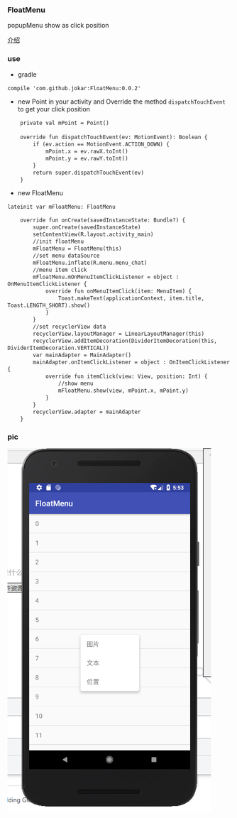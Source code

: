 ### FloatMenu

popupMenu show as click position

 [介绍](https://blog.csdn.net/a1018875550/article/details/81046259)

### use

- gradle
```
compile 'com.github.jokar:FloatMenu:0.0.2'
```

- new Point in your activity and Override the method ```dispatchTouchEvent``` to get your click position

```
    private val mPoint = Point()

    override fun dispatchTouchEvent(ev: MotionEvent): Boolean {
        if (ev.action == MotionEvent.ACTION_DOWN) {
            mPoint.x = ev.rawX.toInt()
            mPoint.y = ev.rawY.toInt()
        }
        return super.dispatchTouchEvent(ev)
    }
```

- new FloatMenu

```
lateinit var mFloatMenu: FloatMenu
```

```
    override fun onCreate(savedInstanceState: Bundle?) {
        super.onCreate(savedInstanceState)
        setContentView(R.layout.activity_main)
        //init floatMenu
        mFloatMenu = FloatMenu(this)
        //set menu dataSource
        mFloatMenu.inflate(R.menu.menu_chat)
        //menu item click
        mFloatMenu.mOnMenuItemClickListener = object : OnMenuItemClickListener {
            override fun onMenuItemClick(item: MenuItem) {
                Toast.makeText(applicationContext, item.title, Toast.LENGTH_SHORT).show()
            }
        }
        //set recyclerView data 
        recyclerView.layoutManager = LinearLayoutManager(this)
        recyclerView.addItemDecoration(DividerItemDecoration(this, DividerItemDecoration.VERTICAL))
        var mainAdapter = MainAdapter()
        mainAdapter.onItemClickListener = object : OnItemClickListener {
            override fun itemClick(view: View, position: Int) {
                //show menu
                mFloatMenu.show(view, mPoint.x, mPoint.y)
            }
        }
        recyclerView.adapter = mainAdapter
    }

```

### pic

![](pic/pic1.png)
